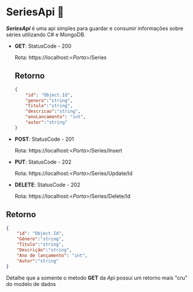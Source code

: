 # SeriesApi​ :cinema: #  

***SeriesApi*** é uma api simples para guardar e consumir informações sobre séries utilizando C# e MongoDB. 

* **GET**: StatusCode - 200

  Rota: https://localhost:<*Porta*>/Series

  ## Retorno ## 

  ```json
  {
      "id": "Object.Id",
      "genero":"string",
      "titulo":"string",
      "descricao":"string",
      "anoLancamento": "int",
      "autor":"string"
  }
  ```

  

* **POST**: StatusCode - 201

  Rota: https://localhost:<*Porta*>/Series/Insert

* **PUT**: StatusCode - 202

  Rota: https://localhost:<*Porta*>/Series/Update/Id

* **DELETE**: StatusCode - 202

  Rota: https://localhost:<*Porta*>/Series/Delete/Id

## Retorno ## 

```json
{
    "id": "Object.Id",
    "Gênero":"string",
    "Título":"string",
    "Descrição":"string",
    "Ano de lançamento": "int",
    "Autor":"string"
}
```



Detalhe que a somente o metodo **GET** da *Api* possui um retorno mais "cru" do modelo de dados



